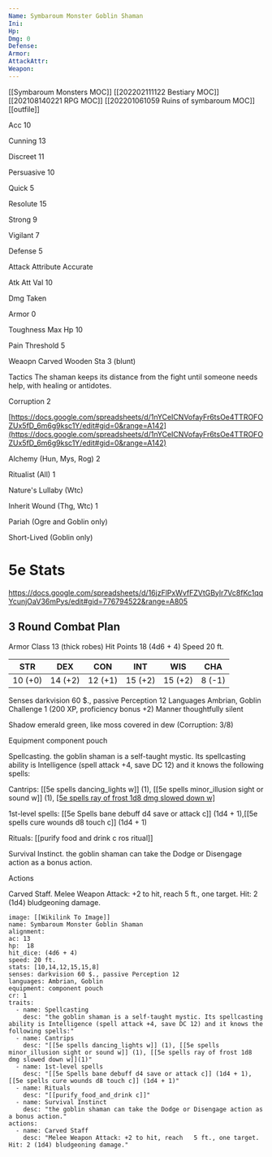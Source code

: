 ```yaml
---
Name: Symbaroum Monster Goblin Shaman
Ini: 
Hp: 
Dmg: 0
Defense: 
Armor: 
AttackAttr: 
Weapon: 
---
```

[[Symbaroum Monsters MOC]]
[[202202111122 Bestiary MOC]]
[[202108140221 RPG MOC]]
[[202201061059 Ruins of symbaroum MOC]]
[[outfile]]


Acc 10

Cunning 13

Discreet 11

Persuasive 10

Quick 5

Resolute 15

Strong 9

Vigilant 7

Defense 5

Attack Attribute Accurate

Atk Att Val 10

Dmg Taken

Armor 0

Toughness Max Hp 10

Pain Threshold 5

Weaopn Carved Wooden Sta 3 (blunt)

Tactics The shaman keeps its distance from the fight until someone needs help, with healing or antidotes.

Corruption 2

[https://docs.google.com/spreadsheets/d/1nYCeICNVofayFr6tsOe4TTROFOZUx5fD_6m6g9ksc1Y/edit#gid=0&range=A142](https://docs.google.com/spreadsheets/d/1nYCeICNVofayFr6tsOe4TTROFOZUx5fD_6m6g9ksc1Y/edit#gid=0&range=A142)

Alchemy (Hun, Mys, Rog) 2

Ritualist (All) 1

Nature's Lullaby (Wtc)

Inherit Wound (Thg, Wtc) 1

Pariah (Ogre and Goblin only)

Short-Lived (Goblin only)

# 5e Stats 
https://docs.google.com/spreadsheets/d/16jzFlPxWvfFZVtGBylr7Vc8fKc1qqYcunjOaV36mPys/edit#gid=776794522&range=A805
## 3 Round Combat Plan
Armor Class 13 (thick robes) 
Hit Points 18 (4d6 + 4)
Speed 20 ft.

| STR     | DEX     | CON     | INT     | WIS     | CHA    |
| ------- | ------- | ------- | ------- | ------- | ------ |
| 10 (+0) | 14 (+2) | 12 (+1) | 15 (+2) | 15 (+2) | 8 (-1) |

Senses darkvision 60 $., passive Perception 12 
Languages Ambrian, Goblin  
Challenge 1 (200 XP, proficiency bonus +2) 
Manner thoughtfully silent

Shadow emerald green, like moss covered in dew (Corruption: 3/8)

Equipment component pouch

Spellcasting. the goblin shaman is a self-taught mystic. Its spellcasting ability is Intelligence (spell attack +4, save DC 12) and it knows the following spells:

Cantrips: [[5e spells dancing_lights w]] (1), [[5e spells minor_illusion sight or sound w]] (1), [[5e spells ray of frost 1d8 dmg slowed down w]](1)

1st-level spells: [[5e Spells bane debuff d4 save or attack c]] (1d4 + 1),[[5e spells cure wounds d8 touch c]] (1d4 + 1)

Rituals: [[purify food and drink c ros ritual]]

Survival Instinct. the goblin shaman can take the Dodge or Disengage action as a bonus action.

Actions

Carved Staff. Melee Weapon Attack: +2 to hit, reach   5 ft., one target. Hit: 2 (1d4) bludgeoning damage.

```statblock
image: [[Wikilink To Image]]
name: Symbaroum Monster Goblin Shaman
alignment:
ac: 13
hp:  18
hit_dice: (4d6 + 4)
speed: 20 ft.
stats: [10,14,12,15,15,8]
senses: darkvision 60 $., passive Perception 12
languages: Ambrian, Goblin
equipment: component pouch
cr: 1
traits:
  - name: Spellcasting
    desc: "the goblin shaman is a self-taught mystic. Its spellcasting ability is Intelligence (spell attack +4, save DC 12) and it knows the following spells:"
  - name: Cantrips
    desc: "[[5e spells dancing_lights w]] (1), [[5e spells minor_illusion sight or sound w]] (1), [[5e spells ray of frost 1d8 dmg slowed down w]](1)"
  - name: 1st-level spells
    desc: "[[5e Spells bane debuff d4 save or attack c]] (1d4 + 1),[[5e spells cure wounds d8 touch c]] (1d4 + 1)"
  - name: Rituals
    desc: "[[purify_food_and_drink c]]"
  - name: Survival Instinct
    desc: "the goblin shaman can take the Dodge or Disengage action as a bonus action."
actions:
  - name: Carved Staff
    desc: "Melee Weapon Attack: +2 to hit, reach   5 ft., one target. Hit: 2 (1d4) bludgeoning damage."
```